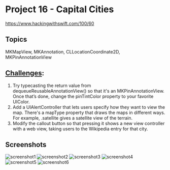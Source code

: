 # Project 16 - Capital Cities

https://www.hackingwithswift.com/100/60

## Topics
MKMapView, MKAnnotation, CLLocationCoordinate2D, MKPinAnnotationView

## [Challenges](https://www.hackingwithswift.com/read/16/4/wrap-up):
1. Try typecasting the return value from dequeueReusableAnnotationView() so that it's an MKPinAnnotationView. Once that’s done, change the pinTintColor property to your favorite UIColor.
2. Add a UIAlertController that lets users specify how they want to view the map. There's a mapType property that draws the maps in different ways. For example, .satellite gives a satellite view of the terrain.
3. Modify the callout button so that pressing it shows a new view controller with a web view, taking users to the Wikipedia entry for that city.


## Screenshots

![screenshot1](screenshots/Screenshot1.png)
![screenshot2](screenshots/Screenshot2.png)
![screenshot3](screenshots/Screenshot3.png)
![screenshot4](screenshots/Screenshot4.png)
![screenshot5](screenshots/Screenshot5.png)
![screenshot6](screenshots/Screenshot6.png)
